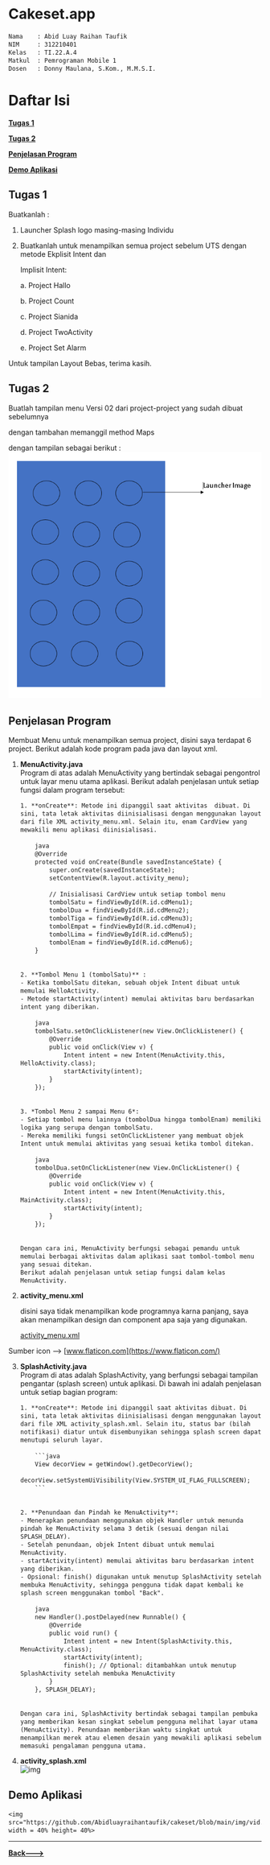 # **Cakeset.app**

```
Nama    : Abid Luay Raihan Taufik
NIM     : 312210401
Kelas   : TI.22.A.4
Matkul  : Pemrograman Mobile 1
Dosen   : Donny Maulana, S.Kom., M.M.S.I.
```

# **Daftar Isi**

**[Tugas 1](#tugas-1)**

**[Tugas 2](#tugas-2)**

**[Penjelasan Program](#penjelasan-program)**

**[Demo Aplikasi](#demo-aplikasi)**

## **Tugas 1**

Buatkanlah :

1. Launcher Splash logo masing-masing Individu

2. Buatkanlah untuk menampilkan semua project sebelum UTS dengan metode Ekplisit Intent dan

   Implisit Intent:

   a. Project Hallo

   b. Project Count

   c. Project Sianida

   d. Project TwoActivity

   e. Project Set Alarm

Untuk tampilan Layout Bebas, terima kasih.

## **Tugas 2**

Buatlah tampilan menu Versi 02 dari project-project yang sudah dibuat sebelumnya

dengan tambahan memanggil method Maps

dengan tampilan sebagai berikut :
![img](img/tugas.PNG)

## **Penjelasan Program**

Membuat Menu untuk menampilkan semua project, disini saya terdapat 6 project. Berikut adalah kode program pada java dan layout xml.

1.  **MenuActivity.java**  
    Program di atas adalah MenuActivity yang bertindak sebagai pengontrol untuk layar menu utama aplikasi. Berikut adalah penjelasan untuk setiap fungsi dalam program tersebut:

        1. **onCreate**: Metode ini dipanggil saat aktivitas  dibuat. Di sini, tata letak aktivitas diinisialisasi dengan menggunakan layout dari file XML activity_menu.xml. Selain itu, enam CardView yang mewakili menu aplikasi diinisialisasi.

            java
            @Override
            protected void onCreate(Bundle savedInstanceState) {
                super.onCreate(savedInstanceState);
                setContentView(R.layout.activity_menu);

                // Inisialisasi CardView untuk setiap tombol menu
                tombolSatu = findViewById(R.id.cdMenu1);
                tombolDua = findViewById(R.id.cdMenu2);
                tombolTiga = findViewById(R.id.cdMenu3);
                tombolEmpat = findViewById(R.id.cdMenu4);
                tombolLima = findViewById(R.id.cdMenu5);
                tombolEnam = findViewById(R.id.cdMenu6);
            }


        2. **Tombol Menu 1 (tombolSatu)** :
        - Ketika tombolSatu ditekan, sebuah objek Intent dibuat untuk memulai HelloActivity.
        - Metode startActivity(intent) memulai aktivitas baru berdasarkan intent yang diberikan.

            java
            tombolSatu.setOnClickListener(new View.OnClickListener() {
                @Override
                public void onClick(View v) {
                    Intent intent = new Intent(MenuActivity.this, HelloActivity.class);
                    startActivity(intent);
                }
            });


        3. *Tombol Menu 2 sampai Menu 6*:
        - Setiap tombol menu lainnya (tombolDua hingga tombolEnam) memiliki logika yang serupa dengan tombolSatu.
        - Mereka memiliki fungsi setOnClickListener yang membuat objek Intent untuk memulai aktivitas yang sesuai ketika tombol ditekan.

            java
            tombolDua.setOnClickListener(new View.OnClickListener() {
                @Override
                public void onClick(View v) {
                    Intent intent = new Intent(MenuActivity.this, MainActivity.class);
                    startActivity(intent);
                }
            });


        Dengan cara ini, MenuActivity berfungsi sebagai pemandu untuk memulai berbagai aktivitas dalam aplikasi saat tombol-tombol menu yang sesuai ditekan.
        Berikut adalah penjelasan untuk setiap fungsi dalam kelas MenuActivity.

2.  **activity_menu.xml**

    disini saya tidak menampilkan kode programnya karna panjang, saya akan menampilkan design dan component apa saja yang digunakan.

    [activity_menu.xml](res/layout/activity_menu.xml)

Sumber icon -->
[www.flaticon.com](https://www.flaticon.com/)

3.  **SplashActivity.java**  
    Program di atas adalah SplashActivity, yang berfungsi sebagai tampilan pengantar (splash screen) untuk aplikasi. Di bawah ini adalah penjelasan untuk setiap bagian program:

        1. **onCreate**: Metode ini dipanggil saat aktivitas dibuat. Di sini, tata letak aktivitas diinisialisasi dengan menggunakan layout dari file XML activity_splash.xml. Selain itu, status bar (bilah notifikasi) diatur untuk disembunyikan sehingga splash screen dapat menutupi seluruh layar.

            ```java
            View decorView = getWindow().getDecorView();
            decorView.setSystemUiVisibility(View.SYSTEM_UI_FLAG_FULLSCREEN);
            ```


        2. **Penundaan dan Pindah ke MenuActivity**:
        - Menerapkan penundaan menggunakan objek Handler untuk menunda pindah ke MenuActivity selama 3 detik (sesuai dengan nilai SPLASH_DELAY).
        - Setelah penundaan, objek Intent dibuat untuk memulai MenuActivity.
        - startActivity(intent) memulai aktivitas baru berdasarkan intent yang diberikan.
        - Opsional: finish() digunakan untuk menutup SplashActivity setelah membuka MenuActivity, sehingga pengguna tidak dapat kembali ke splash screen menggunakan tombol "Back".

            java
            new Handler().postDelayed(new Runnable() {
                @Override
                public void run() {
                    Intent intent = new Intent(SplashActivity.this, MenuActivity.class);
                    startActivity(intent);
                    finish(); // Optional: ditambahkan untuk menutup SplashActivity setelah membuka MenuActivity
                }
            }, SPLASH_DELAY);


        Dengan cara ini, SplashActivity bertindak sebagai tampilan pembuka yang memberikan kesan singkat sebelum pengguna melihat layar utama (MenuActivity). Penundaan memberikan waktu singkat untuk menampilkan merek atau elemen desain yang mewakili aplikasi sebelum memasuki pengalaman pengguna utama.

4.  **activity_splash.xml**  
    ![img](img/splash_screen.gif)

## **Demo Aplikasi**

    <img src="https://github.com/Abidluayraihantaufik/cakeset/blob/main/img/vid.gif" width = 40% height= 40%>

<hr>

**[Back--->](#satset-app)**
